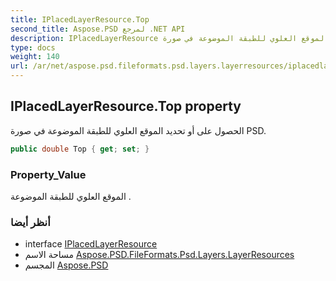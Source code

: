 ```yaml
---
title: IPlacedLayerResource.Top
second_title: Aspose.PSD لمرجع .NET API
description: IPlacedLayerResource ملكية. الحصول على أو تحديد الموقع العلوي للطبقة الموضوعة في صورة PSD.
type: docs
weight: 140
url: /ar/net/aspose.psd.fileformats.psd.layers.layerresources/iplacedlayerresource/top/
---
```

## IPlacedLayerResource.Top property

الحصول على أو تحديد الموقع العلوي للطبقة الموضوعة في صورة PSD.

```csharp
public double Top { get; set; }
```

### Property_Value

الموقع العلوي للطبقة الموضوعة .

### أنظر أيضا

* interface [IPlacedLayerResource](../)
* مساحة الاسم [Aspose.PSD.FileFormats.Psd.Layers.LayerResources](../../iplacedlayerresource/)
* المجسم [Aspose.PSD](../../../)


